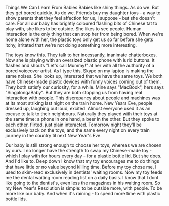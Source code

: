 Things We Can Learn From Babies
Babies like shiny things. As do we. But they get bored quickly. As do we. Friends buy my daughter toys - a way to show parents that they feel affection for us, I suppose - but she doesn't care. For all our baby has brightly coloured flashing bits of Chinese tat to play with, she likes to be outside. She likes to see people. Human interaction is the only thing that can stop her from being bored.  When we're home alone with her, the plastic toys only get us so far before she gets itchy, irritated that we're not doing something more interesting.

The toys know this. They talk to her incessantly, inanimate chatterboxes. Now she is playing with an oversized plastic phone with lurid buttons. It flashes and shouts "Let's call Mummy!" at her with all the authority of a bored voiceover artist. As I type this, Skype on my laptop is making the same noises. She looks up, interested that we have the same toys.  We both have Chinese-made plastic devices with funny voices coming out of them. They both satisfy our curiosity, for a while. Mine says "MacBook", hers says "SingalongaBaby". But they are both stopping us from having real interaction with people. This discrepancy about people and machines was at its most striking last night on the train home. New Years Eve, people dressed up, laughing out loud, excited. Almost everyone used it as an excuse to talk to their neighbours. Naturally they played with their toys at the same time: a phone in one hand, a beer in the other. But they spoke to each other, flirted, just plain interacted. Tomorrow night they'll be exclusively back on the toys, and the same every night on every train journey in the country til next New Year's Eve.

Our baby is still strong enough to choose her toys, whereas we are chosen by ours. I no longer have the strength to swap my Chinese-made toy - which I play with for hours every day - for a plastic bottle lid. But she does. And I'd like to. Deep down I know that my toy encourages me to do things that have little or no value beyond killing time. Before my toy chose me, I used to skim-read exclusively in dentists' waiting rooms. Now my toy feeds me the dental waiting room reading list on a daily basis. I know that I dont like going to the dentist's, even less the magazines in his waiting room. So my New Year's Resolution is simple: to be outside more, with people. To be more like our baby. And when it's raining - to spend more time with plastic bottle lids.